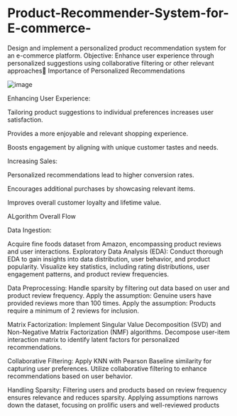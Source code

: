 # Product-Recommender-System-for-E-commerce-
Design and implement a personalized product recommendation system for an e-commerce platform.
Objective: Enhance user experience through personalized suggestions using collaborative filtering or other relevant approaches
Importance of Personalized Recommendations

![image](https://github.com/VargheseTito/Product-Recommender-System-for-E-commerce-/assets/110298267/537e392a-5eba-445b-9b8f-c0ec9c5a22ab)


Enhancing User Experience:

Tailoring product suggestions to individual preferences increases user satisfaction.  

Provides a more enjoyable and relevant shopping experience.

Boosts engagement by aligning with unique customer tastes and needs.

Increasing Sales:

Personalized recommendations lead to higher conversion rates.

Encourages additional purchases by showcasing relevant items.

Improves overall customer loyalty and lifetime value.

ALgorithm Overall Flow

Data Ingestion:

Acquire fine foods dataset from Amazon, encompassing product reviews and user interactions.
Exploratory Data Analysis (EDA):
Conduct thorough EDA to gain insights into data distribution, user behavior, and product popularity.
Visualize key statistics, including rating distributions, user engagement patterns, and product review frequencies.

Data Preprocessing:
Handle sparsity by filtering out data based on user and product review frequency.
Apply the assumption: Genuine users have provided reviews more than 100 times.
Apply the assumption: Products require a minimum of 2 reviews for inclusion.

Matrix Factorization:
Implement Singular Value Decomposition (SVD) and Non-Negative Matrix Factorization (NMF) algorithms.
Decompose user-item interaction matrix to identify latent factors for personalized recommendations.

Collaborative Filtering:
Apply KNN with Pearson Baseline similarity for capturing user preferences.
Utilize collaborative filtering to enhance recommendations based on user behavior.

Handling Sparsity:
Filtering users and products based on review frequency ensures relevance and reduces sparsity.
Applying assumptions narrows down the dataset, focusing on prolific users and well-reviewed products


